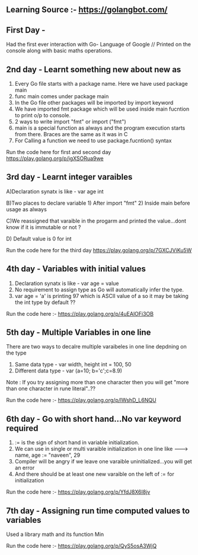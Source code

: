 
## Learning Source :- https://golangbot.com/

## First Day -
Had the first ever interaction with Go- Language of Google // Printed on the console along with basic maths operations.

## 2nd day - Learnt something new about new as 

1) Every Go file starts with a package name. Here we have used package main
2) func main comes under package main 
3) In the Go file other packages will be imported by import keyword
4) We have imported fmt package which will be used inside main fucntion to print o/p to console.
5) 2 ways to write import "fmt" or import ("fmt")
6) main is a special function as always and the program execution starts from there. Braces are the same as it was in C
7) For Calling a function we need to use package.fucntion() syntax 

Run the code here for first and second day  https://play.golang.org/p/igXSORua9we

## 3rd day - Learnt integer varaibles

A)Declaration synatx is like - var age int

B)Two places to declare variable 1) After import "fmt" 2) Inside main before usage as always

C)We reassigned that varaible in the progarm and printed the value...dont know if it is immutable or not ?

D) Default value is 0 for int 

Run the code here for the third day https://play.golang.org/p/7GXCJViKu5W

## 4th day - Variables with initial values 

1) Declaration synatx is like - var age = value
2) No requirement to assign type as Go will automatically infer the type.
3) var age   = 'a' is printing 97 which is ASCII value of a so it may be taking the int type by default ??

Run the code here :- https://play.golang.org/p/4uEAlOFi3OB

## 5th day - Multiple Variables in one line

There are two ways to decalre multiple varaibeles in one line depdning on the type 
1) Same data type - var width, height int = 100, 50
2) Different data type - var 	(a=10; b='c';c=8.9)

Note : If you try assigning more than one character then you will get "more than one character in rune literal"..??

Run the code here :- https://play.golang.org/p/lWshD_L6NQU

## 6th day - Go with short hand...No var keyword required

1) := is the sign of short hand in variable initialization.
2) We can use in single or multi varaible initialization in one line like ---> name, age := "naveen", 29
3) Compiler will be angry if we leave one varaible uninitialized...you will get an error 
4) And there should be at least one new varaible on the left of := for initialization 

Run the code here :- https://play.golang.org/p/YfdJ8X6I8jv

## 7th day - Assigning run time computed values to variables
Used a library math and its function Min

Run the code here :- https://play.golang.org/p/QyS5osA3WjQ
